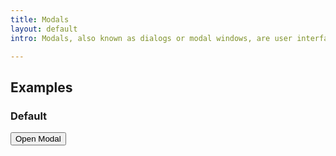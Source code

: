 ```yaml
---
title: Modals
layout: default
intro: Modals, also known as dialogs or modal windows, are user interface elements that appear on top of the main application window. They typically have a dimmed background to draw focus to the modal itself, and often prevent users from interacting with the underlying content until the modal is closed

---
```


## Examples

### Default

<button class="button" data-ulu-dialog-trigger="modal-id-1">Open Modal</button>

<div 
  id="modal-id-1" 
  class="wysiwyg"
  data-ulu-dialog-builder='{ "title" : "Test Title", "position" : "right"  }' 
  hidden
>
  This is the modal body <button data-ulu-dialog-close>Close</button>
</div>
